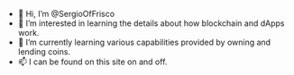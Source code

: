 - 👋 Hi, I’m @SergioOfFrisco
- 👀 I’m interested in learning the details about how blockchain and dApps work.
- 🌱 I’m currently learning various capabilities provided by owning and lending coins.
- 📫 I can be found on this site on and off.

<!---
SergioOfFrisco/SergioOfFrisco is a ✨ special ✨ repository because its `README.md` (this file) appears on your GitHub profile.
You can click the Preview link to take a look at your changes.
--->
